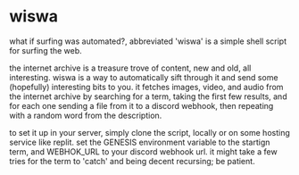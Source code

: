 # wiswa
what if surfing was automated?, abbreviated 'wiswa' is a simple shell script for surfing the web.

the internet archive is a treasure trove of content, new and old, all interesting. wiswa is a way to automatically sift through it and send some (hopefully)
interesting bits to you. it fetches images, video, and audio from the internet archive by searching for a term, taking the first few results, and for each one
sending a file from it to a discord webhook, then repeating with a random word from the description.

to set it up in your server, simply clone the script, locally or on some hosting service like replit. set the GENESIS environment variable to the startign term,
and WEBHOK_URL to your discord webhook url. it might take a few tries for the term to 'catch' and being decent recursing; be patient.
